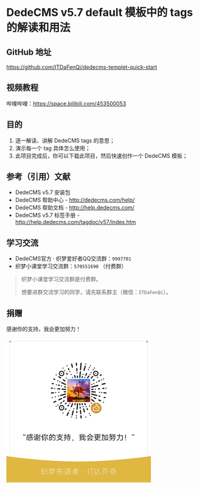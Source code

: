 # DedeCMS v5.7 default 模板中的 tags 的解读和用法

## GitHub 地址

https://github.com/ITDaFenQi/dedecms-templet-quick-start

## 视频教程

哔哩哔哩：https://space.bilibili.com/453500053

## 目的

1.  逐一解读、讲解 DedeCMS tags 的意思；
2.  演示每一个 tag 具体怎么使用；
3.  此项目完成后，你可以下载此项目，然后快速创作一个 DedeCMS 模板；

## 参考（引用）文献

-   DedeCMS v5.7 安装包
-   DedeCMS 帮助中心 - http://dedecms.com/help/
-   DedeCMS 帮助文档 - http://help.dedecms.com/
-   DedeCMS v5.7 标签手册 - http://help.dedecms.com/tagdoc/v57/index.htm

## 学习交流

-   DedeCMS官方 · 织梦爱好者QQ交流群：`9997701`
-   织梦小课堂学习交流群：`570551690` （付费群）

>   织梦小课堂学习交流群是付费群。
>
>   想要进群交流学习的同学，请先联系群主（微信：`ITDaFenQi`）。

## 捐赠

感谢你的支持，我会更加努力！

<img src="README.assets/%E8%B5%9E%E8%B5%8F%E7%A0%81-IT%E8%BE%BE%E8%8A%AC%E5%A5%87.png" width="380px" />

